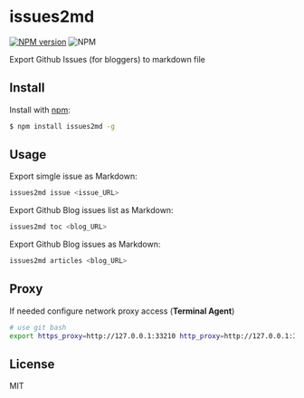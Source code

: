# issues2md

[![NPM version](https://img.shields.io/npm/v/issues2md.svg?style=flat)](https://www.npmjs.com/package/issues2md) ![NPM](https://img.shields.io/npm/l/issues2md)

Export Github Issues (for bloggers) to markdown file

## Install

Install with [npm](https://www.npmjs.com/):

```sh
$ npm install issues2md -g
```

## Usage

Export simgle issue as Markdown:

```bash
issues2md issue <issue_URL>
```

Export Github Blog issues list as Markdown:

```bash
issues2md toc <blog_URL>
```

Export Github Blog issues as Markdown:

```bash
issues2md articles <blog_URL>
```

## Proxy

If needed configure network proxy access (**Terminal Agent**)

```bash
# use git bash
export https_proxy=http://127.0.0.1:33210 http_proxy=http://127.0.0.1:33210
```

## License

MIT

